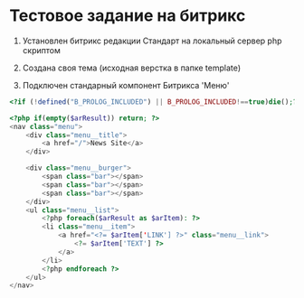 # Тестовое задание на битрикс

1. Установлен битрикс редакции Стандарт на локальный сервер php скриптом

2. Создана своя тема (исходная верстка в папке template)

3. Подключен стандарный компонент Битрикса 'Меню'


```php
<?if (!defined("B_PROLOG_INCLUDED") || B_PROLOG_INCLUDED!==true)die();?>

<?php if(empty($arResult)) return; ?>
<nav class="menu">
	<div class="menu__title">
		<a href="/">News Site</a>
	</div>

	<div class="menu__burger">
		<span class="bar"></span>
		<span class="bar"></span>
		<span class="bar"></span>
	</div>
	<ul class="menu__list">
		<?php foreach($arResult as $arItem): ?>
		<li class="menu__item">
			<a href="<?= $arItem['LINK'] ?>" class="menu__link">
				<?= $arItem['TEXT'] ?>
			</a>
		</li>
		<?php endforeach ?>
	</ul>
</nav>
```




